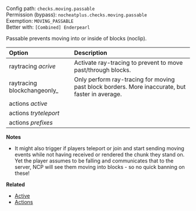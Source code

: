 Config path: `checks.moving.passable`  
Permission (bypass): `nocheatplus.checks.moving.passable`  
Exemption: `MOVING_PASSABLE`  
Better with: `[Combined] Enderpearl`

Passable prevents moving into or inside of blocks (noclip).

| Option                                    | Description |
| :---------------------------------------- | :---------- |
| raytracing _acrive_                       | Activate ray-tracing to prevent to move past/through blocks. |
| raytracing blockchangeonly_               | Only perform ray-tracing for moving past block borders. More inaccurate, but faster in average. |
| actions _active_                          | |
| actions _tryteleport_                     | |
| actions _prefixes_                        | |

**Notes**
- It might also trigger if players teleport or join and start sending moving events while not having received or rendered the chunk they stand on. Yet the player assumes to be falling and communicates that to the server, NCP will see them moving into blocks - so no quick banning on these!

**Related**  
* [Active](Global#Active)
* [Actions](Global#Actions)